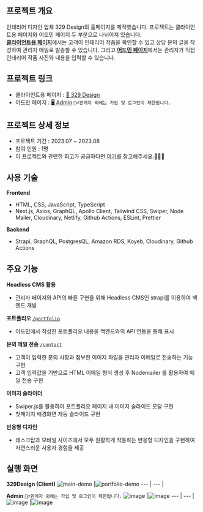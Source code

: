 ## 프로젝트 개요
인테리어 디자인 업체 329 Design의 홈페이지를 제작했습니다. 프로젝트는 클라이언트용 페이지와 어드민 페이지 두 부분으로 나뉘어져 있습니다. <br/>
[**클라이언트용 페이지**](https://329design.co.kr)에서는 고객이 인테리어 작품을 확인할 수 있고 상담 문의 글을 작성하여 관리자 메일로 발송할 수 있습니다. 그리고 [**어드민 페이지**](https://board-329design.koyeb.app/admin/auth/login)에서는 관리자가 직접 인테리어 작품 사진와 내용을 입력할 수 있습니다.

## 프로젝트 링크
- 클라이언트용 페이지 : [🏡 329 Design](https://329design.co.kr)
- 어드민 페이지 : [🖥️ Admin](https://board-329design.koyeb.app/admin/auth/login) `🙅‍♂️관계자 외에는 가입 및 로그인이 제한됩니다.`

## 프로젝트 상세 정보
- 프로젝트 기간 : 2023.07 ~ 2023.08
- 참여 인원 : 1명
- 이 프로젝트와 관련한 회고가 궁금하다면 [여기](https://www.notion.so/devjisoo/329-Design-9c026ab522d846ebb1efca5cc5193414?pvs=4#b4f9a373e189431f8a9535f25b0ca4d3)를 참고해주세요.🙇🏻‍♀️

## 사용 기술

**Frontend** 
- HTML, CSS, JavaScript, TypeScript
- Next.js, Axios, GraphQL, Apollo Client, Tailwind CSS, Swiper, Node Mailer, Cloudinary, Netlify, Github Actions, ESLint, Prettier

**Backend** 
- Strapi, GraphQL, PostgresQL, Amazon RDS, Koyeb, Cloudinary, Github Actions

## 주요 기능
**Headless CMS 활용**
* 관리자 페이지와 API의 빠른 구현을 위해 Headless CMS인 strapi를 이용하여 백엔드 개발 

**포트폴리오** [`/portfolio`](https://329design.co.kr/portfolio) 
* 어드민에서 작성한 포트폴리오 내용을 백엔드와의 API 연동을 통해 표시 

**문의 메일 전송** [`/contact`](https://329design.co.kr/contact) 
* 고객이 입력한 문의 사항과 첨부한 이미지 파일을 관리자 이메일로 전송하는 기능 구현 
* 고객 입력값을 기반으로 HTML 이메일 형식 생성 후 Nodemailer 를 활용하여 메일 전송 구현 

**이미지 슬라이더** 
* Swiper.js를 활용하여 포트폴리오 페이지 내 이미지 슬라이드 모달 구현 
* 첫페이지 배경화면 자동 슬라이드 구현 

**반응형 디자인**
- 데스크탑과 모바일 사이즈에서 모두 원활하게 작동하는 반응형 디자인을 구현하여 자연스러운 사용자 경험을 제공

## 실행 화면
**329Design (Client)**
![main-demo](https://github.com/329space/329design-frontend/assets/84840032/ed7cd2db-7de6-430c-aeca-fc229263109a) |![portfolio-demo](https://github.com/329space/329design-frontend/assets/84840032/7172fc6f-009c-4fa6-8265-91be80e143ab)
--- | --- | 

**Admin**
`🙅‍♂️관계자 외에는 가입 및 로그인이 제한됩니다.`
![image](https://github.com/329space/329design-frontend/assets/84840032/14c189ad-9e88-4c6b-bd82-0db1233a4490) |![image](https://github.com/329space/329design-frontend/assets/84840032/8c90093a-bf41-4be4-8093-61f5eacd8f2a) 
--- | --- |
![image](https://github.com/329space/329design-frontend/assets/84840032/f6fd84da-1996-49bf-9e08-8ddde656a99d) |![image](https://github.com/329space/329design-frontend/assets/84840032/6da0cd6b-8a6f-4226-8043-bfc48c5d1216)
